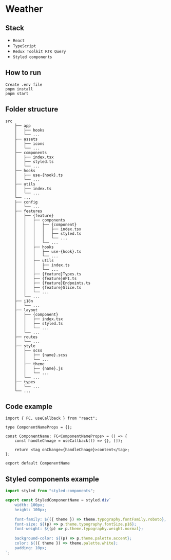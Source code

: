 # Weather

## Stack
* `React`
* `TypeScript`
* `Redux Toolkit RTK Query`
* `Styled components`

## How to run
    Create .env file
    pnpm install
    pnpm start

## Folder structure
    src
        ├── app
        │   ├── hooks
        │   └── ...
        ├── assets
        │   ├── icons
        │   └── ...
        ├── components
        │   ├── index.tsx
        │   ├── styled.ts
        │   └── ...
        ├── hooks
        │   ├── use-{hook}.ts
        │   └── ...
        ├── utils
        │   ├── index.ts
        │   └── ...
        └── ...
        ├── config
        │   └── ...
        ├── features
        │   ├── {feature}
        │   │   ├── components
        │   │   │   ├── {component}
        │   │   │   │   ├── index.tsx
        │   │   │   │   ├── styled.ts
        │   │   │   │   └── ...
        │   │   │   └── ...
        │   │   ├── hooks
        │   │   │   ├── use-{hook}.ts
        │   │   │   └── ...  
        │   │   ├── utils
        │   │   │   ├── index.ts
        │   │   │   └── ...  
        │   │   ├── {feature}Types.ts
        │   │   ├── {feature}API.ts
        │   │   ├── {feature}Endpoints.ts
        │   │   ├── {feature}Slice.ts
        │   │   └── ...  
        │   └── ...  
        ├── i18n
        │   └── ...
        ├── layout
        │   ├── {component}
        │   │   ├── index.tsx
        │   │   ├── styled.ts
        │   │   └── ...
        │   └── ...
        ├── routes
        │   └── ...
        ├── style
        │   ├── scss  
        │   │   ├── {name}.scss 
        │   │   └── ... 
        │   ├── theme
        │   │   ├── {name}.js 
        │   │   └── ...
        │   └── ...
        ├── types
        │   └── ...
        └── ...

## Code example

```tsx
import { FC, useCallback } from "react";

type ComponentNameProps = {};

const ComponentName: FC<ComponentNameProps> = () => {
    const handleChnage = useCallback(() => {}, []);

    return <tag onChange={handleChnage}>content</tag>;
};

export default ComponentName
```

## Styled components example

```ts
import styled from "styled-components";

export const StyledComponentName = styled.div`
    width: 100px;
    height: 100px;
  
    font-family: ${({ theme }) => theme.typography.fontFamily.roboto}, sans-serif;
    font-size: ${(p) => p.theme.typography.fontSize.p16};
    font-weight: ${(p) => p.theme.typography.weight.normal};
    
    background-color: ${(p) => p.theme.palette.accent};
    color: ${({ theme }) => theme.palette.white};
    padding: 10px;
`;
```